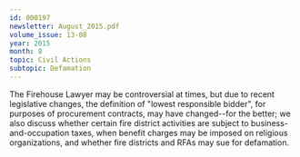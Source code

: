 ```yaml
---
id: 000197
newsletter: August_2015.pdf
volume_issue: 13-08
year: 2015
month: 8
topic: Civil Actions
subtopic: Defamation
---
```


The Firehouse Lawyer may be controversial at times, but due to recent legislative changes, the definition of "lowest responsible bidder", for purposes of procurement contracts, may have changed--for the better; we also discuss whether certain fire district activities are subject to  business-and-occupation taxes, when benefit charges may be imposed on religious organizations, and whether fire districts and RFAs may sue for defamation.